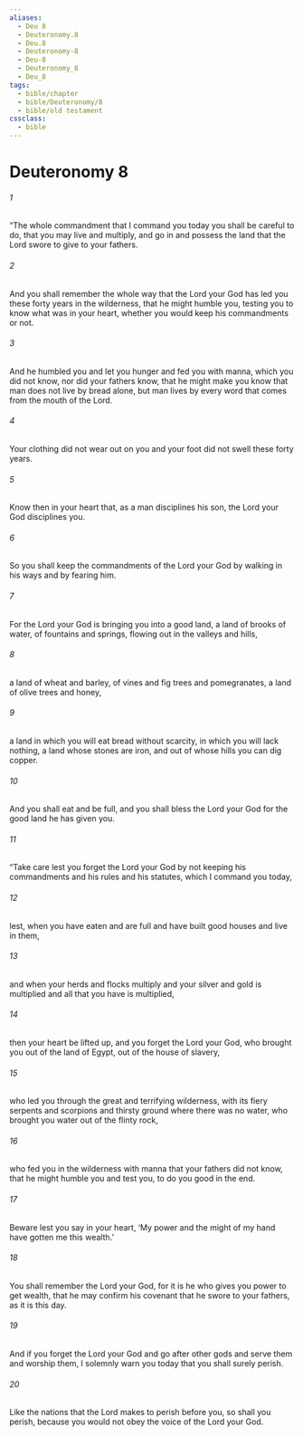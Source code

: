 ```yaml
---
aliases:
  - Deu 8
  - Deuteronomy.8
  - Deu.8
  - Deuteronomy-8
  - Deu-8
  - Deuteronomy_8
  - Deu_8
tags:
  - bible/chapter
  - bible/Deuteronomy/8
  - bible/old testament
cssclass:
  - bible
---
```


# Deuteronomy 8

###### 1
“The whole commandment that I command you today you shall be careful to do, that you may live and multiply, and go in and possess the land that the Lord swore to give to your fathers.
###### 2
And you shall remember the whole way that the Lord your God has led you these forty years in the wilderness, that he might humble you, testing you to know what was in your heart, whether you would keep his commandments or not.
###### 3
And he humbled you and let you hunger and fed you with manna, which you did not know, nor did your fathers know, that he might make you know that man does not live by bread alone, but man lives by every word that comes from the mouth of the Lord.
###### 4
Your clothing did not wear out on you and your foot did not swell these forty years.
###### 5
Know then in your heart that, as a man disciplines his son, the Lord your God disciplines you.
###### 6
So you shall keep the commandments of the Lord your God by walking in his ways and by fearing him.
###### 7
For the Lord your God is bringing you into a good land, a land of brooks of water, of fountains and springs, flowing out in the valleys and hills,
###### 8
a land of wheat and barley, of vines and fig trees and pomegranates, a land of olive trees and honey,
###### 9
a land in which you will eat bread without scarcity, in which you will lack nothing, a land whose stones are iron, and out of whose hills you can dig copper.
###### 10
And you shall eat and be full, and you shall bless the Lord your God for the good land he has given you.
###### 11
“Take care lest you forget the Lord your God by not keeping his commandments and his rules and his statutes, which I command you today,
###### 12
lest, when you have eaten and are full and have built good houses and live in them,
###### 13
and when your herds and flocks multiply and your silver and gold is multiplied and all that you have is multiplied,
###### 14
then your heart be lifted up, and you forget the Lord your God, who brought you out of the land of Egypt, out of the house of slavery,
###### 15
who led you through the great and terrifying wilderness, with its fiery serpents and scorpions and thirsty ground where there was no water, who brought you water out of the flinty rock,
###### 16
who fed you in the wilderness with manna that your fathers did not know, that he might humble you and test you, to do you good in the end.
###### 17
Beware lest you say in your heart, ‘My power and the might of my hand have gotten me this wealth.’
###### 18
You shall remember the Lord your God, for it is he who gives you power to get wealth, that he may confirm his covenant that he swore to your fathers, as it is this day.
###### 19
And if you forget the Lord your God and go after other gods and serve them and worship them, I solemnly warn you today that you shall surely perish.
###### 20
Like the nations that the Lord makes to perish before you, so shall you perish, because you would not obey the voice of the Lord your God.


